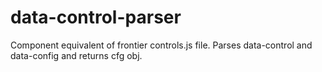 data-control-parser
===================

Component equivalent of frontier controls.js file. Parses data-control and data-config and returns cfg obj.